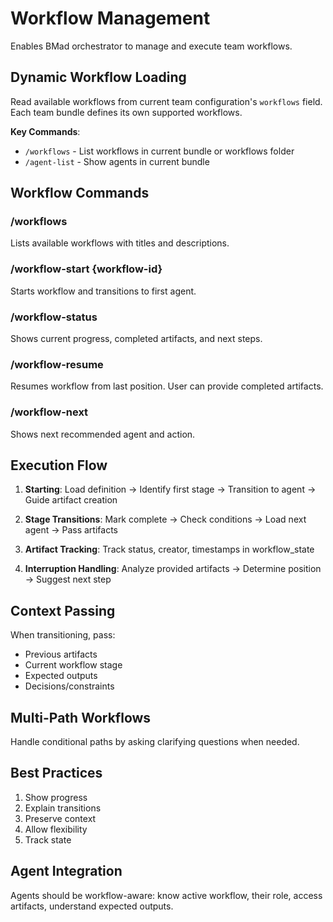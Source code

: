 <!-- Powered by BMAD™ Core -->

# Workflow Management

Enables BMad orchestrator to manage and execute team workflows.

## Dynamic Workflow Loading

Read available workflows from current team configuration's `workflows` field. Each team bundle defines its own supported workflows.

**Key Commands**:

- `/workflows` - List workflows in current bundle or workflows folder
- `/agent-list` - Show agents in current bundle

## Workflow Commands

### /workflows

Lists available workflows with titles and descriptions.

### /workflow-start {workflow-id}

Starts workflow and transitions to first agent.

### /workflow-status

Shows current progress, completed artifacts, and next steps.

### /workflow-resume

Resumes workflow from last position. User can provide completed artifacts.

### /workflow-next

Shows next recommended agent and action.

## Execution Flow

1. **Starting**: Load definition → Identify first stage → Transition to agent → Guide artifact creation

2. **Stage Transitions**: Mark complete → Check conditions → Load next agent → Pass artifacts

3. **Artifact Tracking**: Track status, creator, timestamps in workflow_state

4. **Interruption Handling**: Analyze provided artifacts → Determine position → Suggest next step

## Context Passing

When transitioning, pass:

- Previous artifacts
- Current workflow stage
- Expected outputs
- Decisions/constraints

## Multi-Path Workflows

Handle conditional paths by asking clarifying questions when needed.

## Best Practices

1. Show progress
2. Explain transitions
3. Preserve context
4. Allow flexibility
5. Track state

## Agent Integration

Agents should be workflow-aware: know active workflow, their role, access artifacts, understand expected outputs.
